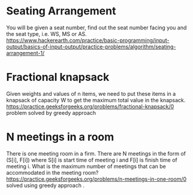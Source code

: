 # Seating Arrangement
  You will be given a seat number, find out the seat number facing you and the seat type, i.e. WS, MS or AS.
  https://www.hackerearth.com/practice/basic-programming/input-output/basics-of-input-output/practice-problems/algorithm/seating-arrangement-1/
# Fractional knapsack
  Given weights and values of n items, we need to put these items in a knapsack of capacity W to get the maximum total value in the knapsack.
  https://practice.geeksforgeeks.org/problems/fractional-knapsack/0
  problem solved by greedy approach
# N meetings in a room
   There is one meeting room in a firm. There are N meetings in the form of (S[i], F[i]) where S[i] is start time of meeting i and F[i] is finish time of meeting i.
    What is the maximum number of meetings that can be accommodated in the meeting room?
    https://practice.geeksforgeeks.org/problems/n-meetings-in-one-room/0
      solved using greedy approach .
